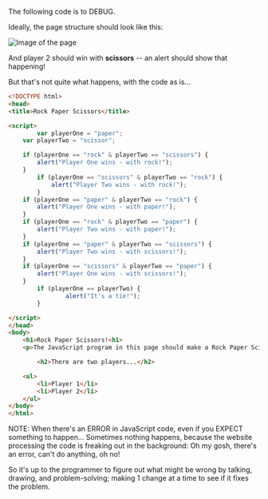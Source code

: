 The following code is to DEBUG.

Ideally, the page structure should look like this:

![Image of the page](rpsideal.png)

And player 2 should win with **scissors** -- an alert should show that happening!

But that's not quite what happens, with the code as is...


```html
<!DOCTYPE html>
<head>
<title>Rock Paper Scissors</title>

<script>
		var playerOne = "paper";
    var playerTwo = "scissor";

    if (playerOne == "rock" & playerTwo == "scissors") {
        alert("Player One wins - with rock!");
    }
		if (playerOne == "scissors" & playerTwo == "rock") {
	        alert("Player Two wins - with rock!");
	    }
    if (playerOne == "paper" & playerTwo == "rock") {
        alert("Player One wins - with paper!");
    }
    if (playerOne == "rock" & playerTwo == "paper") {
        alert("Player Two wins - with paper!");
    }
    if (playerOne == "paper" & playerTwo == "scissors") {
        alert("Player Two wins - with scissors!");
    }
    if (playerOne == "scissors" & playerTwo == "paper") {
        alert("Player One wins - with scissors!");
    }
		if (playerOne == playerTwo) {
				alert("It's a tie!");
		}

</script>
</head>
<body>
    <h1>Rock Paper Scissors!<h1>
    <p>The JavaScript program in this page should make a Rock Paper Scissors game happen... <br><b>super fast!<b></p>

        <h2>There are two players...</h2>

    <ul>
        <li>Player 1</li>
        <li>Player 2</li>
    </ul>
</body>
</html>                            
```

NOTE: When there's an ERROR in JavaScript code, even if you EXPECT something to happen... Sometimes nothing happens, because the website processing the code is freaking out in the background: Oh my gosh, there's an error, can't do anything, oh no!

So it's up to the programmer to figure out what might be wrong by talking, drawing, and problem-solving; making 1 change at a time to see if it fixes the problem.
